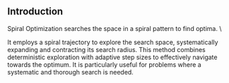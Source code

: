 ## Introduction

Spiral Optimization searches the space in a spiral pattern to find optima. \\

It employs a spiral trajectory to explore the search space, systematically expanding and contracting its search radius. This method combines deterministic exploration with adaptive step sizes to effectively navigate towards the optimum. It is particularly useful for problems where a systematic and thorough search is needed.
